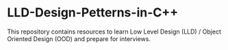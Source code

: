 # LLD-Design-Petterns-in-C++
This repository contains resources to learn Low Level Design (LLD) / Object Oriented Design (OOD) and prepare for interviews.
